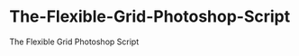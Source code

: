 The-Flexible-Grid-Photoshop-Script
==================================

The Flexible Grid Photoshop Script